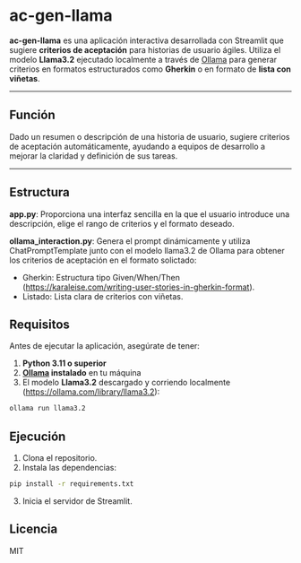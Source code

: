 # ac-gen-llama
**ac-gen-llama** es una aplicación interactiva desarrollada con Streamlit que sugiere **criterios de aceptación** para historias de usuario ágiles. Utiliza el modelo **Llama3.2** ejecutado localmente a través de [Ollama](https://ollama.com/) para generar criterios en formatos estructurados como **Gherkin** o en formato de **lista con viñetas**.

---

## Función

Dado un resumen o descripción de una historia de usuario, sugiere criterios de aceptación automáticamente, ayudando a equipos de desarrollo a mejorar la claridad y definición de sus tareas.

---

## Estructura
**app.py**: Proporciona una interfaz sencilla en la que el usuario introduce una descripción, elige el rango de criterios y el formato deseado.

**ollama_interaction.py**: Genera el prompt dinámicamente y utiliza ChatPromptTemplate junto con el modelo llama3.2 de Ollama para obtener los criterios de aceptación en el formato solictado:
* Gherkin: Estructura tipo Given/When/Then (https://karaleise.com/writing-user-stories-in-gherkin-format).
* Listado: Lista clara de criterios con viñetas.


## Requisitos

Antes de ejecutar la aplicación, asegúrate de tener:

1. **Python 3.11 o superior**
2. **[Ollama](https://ollama.com) instalado** en tu máquina
3. El modelo **Llama3.2** descargado y corriendo localmente (https://ollama.com/library/llama3.2):

```bash
ollama run llama3.2
```

## Ejecución
1. Clona el repositorio.
2. Instala las dependencias:
```bash
pip install -r requirements.txt
```
3. Inicia el servidor de Streamlit.

## Licencia
MIT
